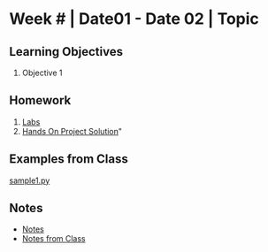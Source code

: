 # Week # | Date01 - Date 02 | Topic
## Learning Objectives
1.  Objective 1
## Homework
1. [Labs](ISYS281/Week5/Labs/Readme.md)
2. [Hands On Project Solution](HandsOn/y)"

## Examples from Class
[sample1.py](samples/sample1.py)

## Notes
*   [Notes](Notes/Notes.md)
*   [Notes from Class](Notes/ClassNotes.ipynb)